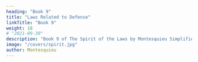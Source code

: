 ```yaml
---
heading: "Book 9"
title: "Laws Related to Defense"
linkTitle: "Book 9"
weight: 18
# "2021-09-30"
description: "Book 9 of The Spirit of the Laws by Montesquieu Simplified in 10 chapters"
image: "/covers/spirit.jpg"
author: Montesquieu
---
```

